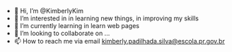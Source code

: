 - 👋 Hi, I’m @KimberlyKim
- 👀 I’m interested in in learning new things, in improving my skills
- 🌱 I’m currently learning in learn web pages
- 💞️ I’m looking to collaborate on ...
- 📫 How to reach me via email kimberly.padilhada.silva@escola.pr.gov.br


<!---
KimberlyKim/KimberlyKim is a ✨ special ✨ repository because its `README.md` (this file) appears on your GitHub profile.
You can click the Preview link to take a look at your changes.
--->
